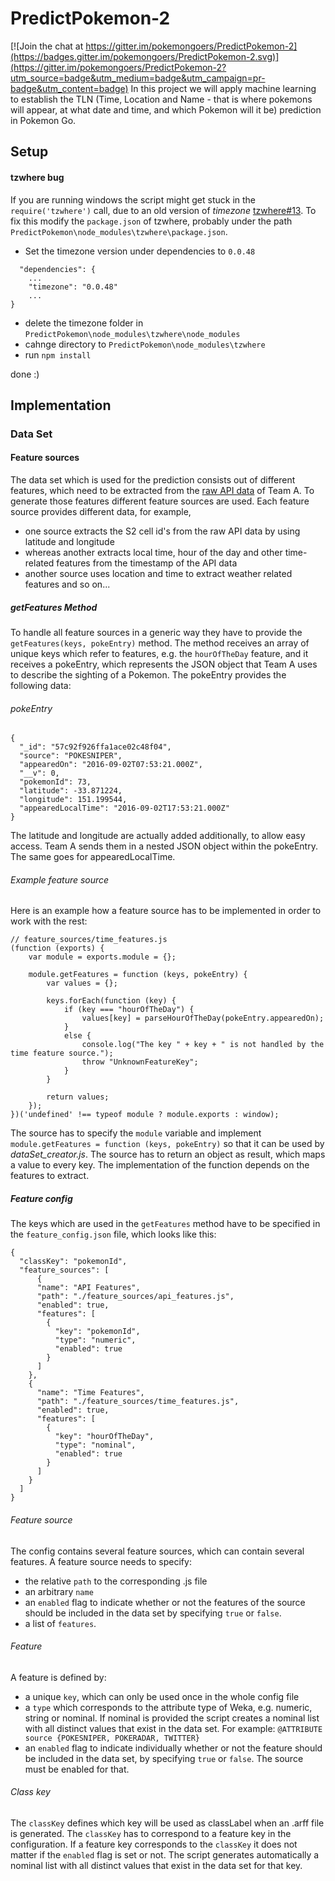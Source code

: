 # PredictPokemon-2

[![Join the chat at https://gitter.im/pokemongoers/PredictPokemon-2](https://badges.gitter.im/pokemongoers/PredictPokemon-2.svg)](https://gitter.im/pokemongoers/PredictPokemon-2?utm_source=badge&utm_medium=badge&utm_campaign=pr-badge&utm_content=badge)
In this project we will apply machine learning to establish the TLN (Time, Location and Name - that is where pokemons will appear, at what date and time, and which Pokemon will it be) prediction in Pokemon Go.

## Setup
#### tzwhere bug
If you are running windows the script might get stuck in the `require('tzwhere')` call, due to an old version of *timezone* [tzwhere#13](https://github.com/mattbornski/tzwhere/issues/13).
To fix this modify the `package.json` of tzwhere, probably under the path `PredictPokemon\node_modules\tzwhere\package.json`.
- Set the timezone version under dependencies to `0.0.48`

```
  "dependencies": {
    ...
    "timezone": "0.0.48"
    ...
}
```

- delete the timezone folder in `PredictPokemon\node_modules\tzwhere\node_modules`
- cahnge directory to `PredictPokemon\node_modules\tzwhere`
- run `npm install`

done :)

## Implementation
### Data Set
#### Feature sources
The data set which is used for the prediction consists out of different features, which need to be extracted from the [raw API data](http://pokedata.c4e3f8c7.svc.dockerapp.io:65014/doc/#api-PokemonSighting-GetAllSightings) of Team A. To generate those features different feature sources are used. Each feature source provides different data, for example,
- one source extracts the S2 cell id's from the raw API data by using latitude and longitude
- whereas another extracts local time, hour of the day and other time-related features from the timestamp of the API data
- another source uses location and time to extract weather related features and so on...

##### getFeatures Method
To handle all feature sources in a generic way they have to provide the `getFeatures(keys, pokeEntry)` method. The method receives an array of unique keys which refer to features, e.g. the `hourOfTheDay` feature, and it receives a pokeEntry, which represents the JSON object that Team A uses to describe the sighting of a Pokemon. The pokeEntry provides the following data:

###### pokeEntry

```
{
  "_id": "57c92f926ffa1ace02c48f04",
  "source": "POKESNIPER",
  "appearedOn": "2016-09-02T07:53:21.000Z",
  "__v": 0,
  "pokemonId": 73,
  "latitude": -33.871224,
  "longitude": 151.199544,
  "appearedLocalTime": "2016-09-02T17:53:21.000Z"
}
```

The latitude and longitude are actually added additionally, to allow easy access. Team A sends them in a nested JSON object within the pokeEntry.
The same goes for appearedLocalTime.

###### Example feature source
Here is an example how a feature source has to be implemented in order to work with the rest:

```
// feature_sources/time_features.js
(function (exports) {
    var module = exports.module = {};

    module.getFeatures = function (keys, pokeEntry) {
    	var values = {};

    	keys.forEach(function (key) {
    		if (key === "hourOfTheDay") {
            	values[key] = parseHourOfTheDay(pokeEntry.appearedOn);
	        }
	        else {
	            console.log("The key " + key + " is not handled by the time feature source.");
	            throw "UnknownFeatureKey";
	        }
    	}        

    	return values;
    });
})('undefined' !== typeof module ? module.exports : window);
```

The source has to specify the `module` variable and implement `module.getFeatures = function (keys, pokeEntry)` so that it can be used by *dataSet_creator.js*. 
The source has to return an object as result, which maps a value to every key. The implementation of the function depends on the features to extract.

##### Feature config
The keys which are used in the `getFeatures` method have to be specified in the `feature_config.json` file, which looks like this:

```
{
  "classKey": "pokemonId",
  "feature_sources": [
      {
      "name": "API Features",
      "path": "./feature_sources/api_features.js",
      "enabled": true,
      "features": [
        {
          "key": "pokemonId",
          "type": "numeric",
          "enabled": true
        }
      ]
    },
    {
      "name": "Time Features",
      "path": "./feature_sources/time_features.js",
      "enabled": true,
      "features": [
        {
          "key": "hourOfTheDay",
          "type": "nominal",
          "enabled": true
        }
      ]
    }
  ]
}
```

###### Feature source
The config contains several feature sources, which can contain several features.
A feature source needs to specify:
- the relative `path` to the corresponding .js file
- an arbitrary `name`
- an `enabled` flag to indicate whether or not the features of the source should be included in the data set by specifying `true` or `false`.
- a list of `features`.

###### Feature
A feature is defined by:
- a unique `key`, which can only be used once in the whole config file
- a `type` which corresponds to the attribute type of Weka, e.g. numeric, string or nominal. If nominal is provided the script creates a nominal list with all distinct values that exist in the data set. For example: `@ATTRIBUTE source {POKESNIPER, POKERADAR, TWITTER}`
- an `enabled` flag to indicate individually whether or not the feature should be included in the data set, by specifying `true` or `false`. The source must be enabled for that.

###### Class key
The `classKey` defines which key will be used as classLabel when an .arff file is generated. The `classKey` has to correspond to a feature key in the configuration. If a feature key corresponds to the `classKey` it does not matter if the `enabled` flag is set or not. The script generates automatically a nominal list with all distinct values that exist in the data set for that key.